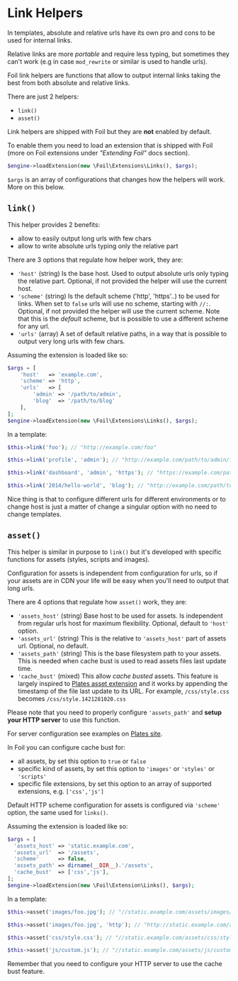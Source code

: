 <!--
currentMenu: "linkhelpers"
currentSection: "Functions"
title: "Link Helpers"
-->

# Link Helpers

In templates, absolute and relative urls have its own pro and cons to be used for internal links.

Relative links are more *portable* and require less typing, but sometimes they can't work (e.g in case `mod_rewrite` or similar is used to handle urls).

Foil link helpers are functions that allow to output internal links taking the best from both absolute and relative links.

There are just 2 helpers:

- `link()`
- `asset()`

Link helpers are shipped with Foil but they are **not** enabled by default.

To enable them you need to load an extension that is shipped with Foil (more on Foil extensions under *"Extending Foil"* docs section).

```php
$engine->loadExtension(new \Foil\Extensions\Links(), $args);
```

`$args` is an array of configurations that changes how the helpers will work. More on this below.

## `link()`

This helper provides 2 benefits:

 - allow to easily output long urls with few chars
 - allow to write absolute urls typing only the relative part

There are 3 options that regulate how helper work, they are:

- `'host'` (string) Is the base host. Used to output absolute urls only typing the relative part.
 Optional, if not provided the helper will use the current host.
- `'scheme'` (string) Is the default scheme ('http', 'https'..) to be used for links.
 When set to `false` urls will use no scheme, starting with `//:`.
 Optional, if not provided the helper will use the current scheme.
 Note that this is the *default* scheme, but is possible to use a different scheme for any url.
- `'urls'` (array) A set of default relative paths, in a way that is possible to output very long urls with few chars.

Assuming the extension is loaded like so:

```php
$args = [
    'host'   => 'example.com',
    'scheme' => 'http',
    'urls'   => [
        'admin' => '/path/to/admin',
        'blog'  => '/path/to/blog'
    ],
];
$engine->loadExtension(new \Foil\Extensions\Links(), $args);
```

In a template:

```php
$this->link('foo'); // "http://example.com/foo"

$this->link('profile', 'admin'); // "http://example.com/path/to/admin/foo"

$this->link('dashboard', 'admin', 'https'); // "https://example.com/path/to/admin/foo"

$this->link('2014/hello-world', 'blog'); // "http://example.com/path/to/blog/2014/hello-world"
```

Nice thing is that to configure different urls for different environments or to change host is just a matter of change a singular option with no need to change templates.

## `asset()`

This helper is similar in purpose to `link()` but it's developed with specific functions for assets (styles, scripts and images).

Configuration for assets is independent from configuration for urls, so if your assets are in CDN your life will be easy when you'll need to output that long urls.

There are 4 options that regulate how `asset()` work, they are:

- `'assets_host'` (string) Base host to be used for assets. Is independent from regular urls host for maximum flexibility. Optional, default to `'host'` option.
- `'assets_url'` (string) This is the relative to `'assets_host'` part of assets url. Optional, no default.
- `'assets_path'` (string) This is the base filesystem path to your assets. This is needed when cache bust is used to read assets files last update time.  
- `'cache_bust'` (mixed) This allow *cache busted* assets.
 This feature is largely inspired to [Plates asset extension](http://platesphp.com/extensions/asset/) and it works by appending the timestamp of the file last update to its URL.
 For example, `/css/style.css` becomes `/css/style.1421281020.css`

 Please note that you need to properly configure `'assets_path'` and **setup your HTTP server** to use this function.

 For server configuration see examples on [Plates site](http://platesphp.com/extensions/asset/#filename-caching).

 In Foil you can configure cache bust for:
 - all assets, by set this option to `true` or `false`
 - specific kind of assets, by set this option to `'images'` or `'styles'` or `'scripts'`
 - specific file extensions, by set this option to an array of supported extensions, e.g. `['css','js']`

Default HTTP scheme configuration for assets is configured via `'scheme'` option, the same used for `links()`.

Assuming the extension is loaded like so:

```php
$args = [
  'assets_host' => 'static.example.com',
  'assets_url'  => '/assets',
  'scheme'      => false,
  'assets_path' => dirname(__DIR__).'/assets',
  'cache_bust'  => ['css','js'],
];
$engine->loadExtension(new \Foil\Extension\Links(), $args);
```
In a template:

```php
$this->asset('images/foo.jpg'); // "//static.example.com/assets/images/foo.jpg"

$this->asset('images/foo.jpg', 'http'); // "http://static.example.com/assets/images/foo.jpg"

$this->asset('css/style.css'); // "//static.example.com/assets/css/style.1421281020.css"

$this->asset('js/custom.js'); // "//static.example.com/assets/js/custom.1423959420.js"
```

Remember that you need to configure your HTTP server to use the cache bust feature.
